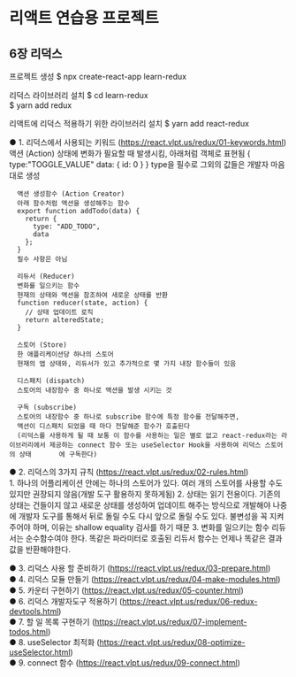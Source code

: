 # 리액트 연습용 프로젝트

## 6장 리덕스

프로젝트 생성
$ npx create-react-app learn-redux

리덕스 라이브러리 설치
$ cd learn-redux  
$ yarn add redux

리액트에 리덕스 적용하기 위한 라이브러리 설치
$ yarn add react-redux


  ● 1. 리덕스에서 사용되는 키워드 (https://react.vlpt.us/redux/01-keywords.html)  
      액션 (Action)
      상태에 변화가 필요할 때 발생시킴, 아래처럼 객체로 표현됨
      {
        type:"TOGGLE_VALUE"
        data: {
          id: 0
        }
      }
      type을 필수로 그외의 값들은 개발자 마음대로 생성

      액션 생성함수 (Action Creator)
      아래 함수처럼 액션을 생성해주는 함수
      export function addTodo(data) {
        return {
          type: "ADD_TODO",
          data
        };
      }
      필수 사항은 아님

      리듀서 (Reducer)
      변화를 일으키는 함수
      현재의 상태와 액션을 참조하여 새로운 상태를 반환
      function reducer(state, action) {
        // 상태 업데이트 로직
        return alteredState;
      }

      스토어 (Store)
      한 애플리케이션당 하나의 스토어
      현재의 앱 상태와, 리듀서가 있고 추가적으로 몇 가지 내장 함수들이 있음

      디스패치 (dispatch)
      스토어의 내장함수 중 하나로 액션을 발생 시키는 것

      구독 (subscribe)
      스토어의 내장함수 중 하나로 subscribe 함수에 특정 함수를 전달해주면, 
      액션이 디스패치 되었을 때 마다 전달해준 함수가 호출된다
      (리덕스를 사용하게 될 때 보통 이 함수를 사용하는 일은 별로 없고 react-redux라는 라이브러리에서 제공하는 connect 함수 또는 useSelector Hook을 사용하여 리덕스 스토어의 상태       에 구독한다)
      
  ● 2. 리덕스의 3가지 규칙 (https://react.vlpt.us/redux/02-rules.html)  
      1. 하나의 어플리케이션 안에는 하나의 스토어가 있다.
        여러 개의 스토어를 사용할 수도 있지만 권장되지 않음(개발 도구 활용하지 못하게됨)
      2. 상태는 읽기 전용이다.
        기존의 상태는 건들이지 않고 새로운 상태를 생성하여 업데이트 해주는 방식으로 개발해야
        나중에 개발자 도구를 통해서 뒤로 돌릴 수도 다시 앞으로 돌릴 수도 있다.
        불변성을 꼭 지켜주어야 하며, 이유는 shallow equality 검사를 하기 때문
      3. 변화를 일으키는 함수 리듀서는 순수함수여야 한다.
        똑같은 파라미터로 호출된 리듀서 함수는 언제나 똑같은 결과 값을 반환해야한다.

  ● 3. 리덕스 사용 할 준비하기 (https://react.vlpt.us/redux/03-prepare.html)  
  ● 4. 리덕스 모듈 만들기 (https://react.vlpt.us/redux/04-make-modules.html)  
  ● 5. 카운터 구현하기 (https://react.vlpt.us/redux/05-counter.html)  
  ● 6. 리덕스 개발자도구 적용하기 (https://react.vlpt.us/redux/06-redux-devtools.html)  
  ● 7. 할 일 목록 구현하기 (https://react.vlpt.us/redux/07-implement-todos.html)  
  ● 8. useSelector 최적화 (https://react.vlpt.us/redux/08-optimize-useSelector.html)  
  ● 9. connect 함수 (https://react.vlpt.us/redux/09-connect.html)  

